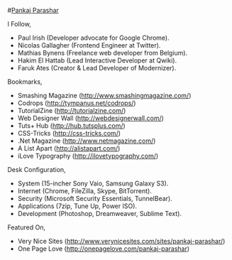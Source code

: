 #[Pankaj Parashar](http://pankajparashar.com)

I Follow,
- Paul Irish (Developer advocate for Google Chrome).
- Nicolas Gallagher (Frontend Engineer at Twitter).
- Mathias Bynens (Freelance web developer from Belgium).
- Hakim El Hattab (Lead Interactive Developer at Qwiki).
- Faruk Ates (Creator & Lead Developer of Modernizer).

Bookmarks,
- Smashing Magazine (http://www.smashingmagazine.com/)
- Codrops (http://tympanus.net/codrops/)
- TutorialZine (http://tutorialzine.com/)
- Web Designer Wall (http://webdesignerwall.com/)
- Tuts+ Hub (http://hub.tutsplus.com/)
- CSS-Tricks (http://css-tricks.com/)
- .Net Magazine (http://www.netmagazine.com/)
- A List Apart (http://alistapart.com/)
- iLove Typography (http://ilovetypography.com/)

Desk Configuration,
- System (15-incher Sony Vaio, Samsung Galaxy S3).
- Internet (Chrome, FileZilla, Skype, BitTorrent).
- Security (Microsoft Security Essentials, TunnelBear).
- Applications (7zip, Tune Up, Power ISO).
- Development (Photoshop, Dreamweaver, Sublime Text).

Featured On,
- Very Nice Sites (http://www.verynicesites.com/sites/pankaj-parashar/)
- One Page Love (http://onepagelove.com/pankaj-parashar)